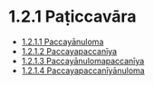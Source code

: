 # 1.2.1 Paṭiccavāra

* [1.2.1.1 Paccayānuloma](1.2.1/1.2.1.1.md)
* [1.2.1.2 Paccayapaccanīya](1.2.1/1.2.1.2.md)
* [1.2.1.3 Paccayānulomapaccanīya](1.2.1/1.2.1.3.md)
* [1.2.1.4 Paccayapaccanīyānuloma](1.2.1/1.2.1.4.md)
